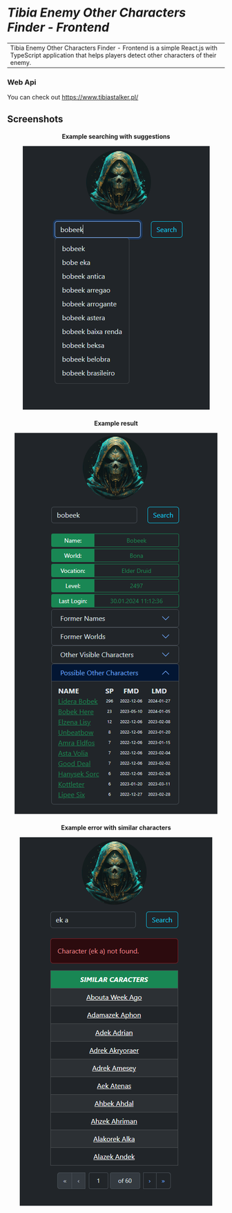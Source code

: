 # _Tibia Enemy Other Characters Finder - Frontend_

<table>
    <tr>
        <td>
            Tibia Enemy Other Characters Finder - Frontend is a simple React.js with TypeScript application that helps players detect other characters of their enemy.
        </td>
    </tr>
</table>

### Web Api

You can check out https://www.tibiastalker.pl/

## Screenshots

<h4 align="center">Example searching with suggestions</h>

![](img/suggestion.png)

<h4 align="center">Example result</h>

![](img/result.png)

<h4 align="center">Example error with similar characters</h>

![](img/similar.png)
